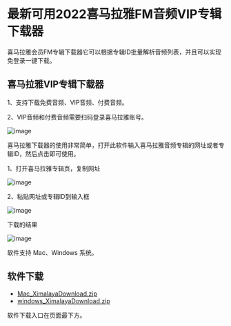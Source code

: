 # 最新可用2022喜马拉雅FM音频VIP专辑下载器

喜马拉雅会员FM专辑下载器它可以根据专辑ID批量解析音频列表，并且可以实现免登录一键下载。

## 喜马拉雅VIP专辑下载器

1、支持下载免费音频、VIP音频、付费音频。

2、VIP音频和付费音频需要扫码登录喜马拉雅账号。

![image](https://user-images.githubusercontent.com/28686832/177000541-e601f618-31bb-4e40-9f9c-e3877f76c5d9.png)

喜马拉雅下载器的使用非常简单，打开此软件输入喜马拉雅音频专辑的网址或者专辑ID，然后点击即可使用。

1、打开喜马拉雅专辑页，复制网址

![image](https://user-images.githubusercontent.com/28686832/177000556-865f5618-0ed3-4ff8-bf44-a378926fa9f1.png)


2、粘贴网址或专辑ID到输入框

![image](https://user-images.githubusercontent.com/28686832/177000558-5a4168e8-9951-4378-9465-bb1de0c2bcd7.png)


下载的结果

![image](https://user-images.githubusercontent.com/28686832/177000562-42576187-59c7-45b6-8f38-d4e5df814235.png)


软件支持 Mac、Windows 系统。

## 软件下载

- [Mac_XimalayaDownload.zip](https://github.com/pashangshangpo/ximalaya-download-mp3/files/9163733/Mac_XimalayaDownload.zip)
- [windows_XimalayaDownload.zip](https://github.com/pashangshangpo/ximalaya-download-mp3/files/9163734/windows_XimalayaDownload.zip)

软件下载入口在页面最下方。
